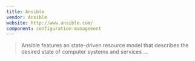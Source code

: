 ```yaml
---
title: Ansible
vendor: Ansible
website: http://www.ansible.com/
component: configuration-management
---
```

> Ansible features an state-driven resource model that describes the desired state of computer systems and services ...
